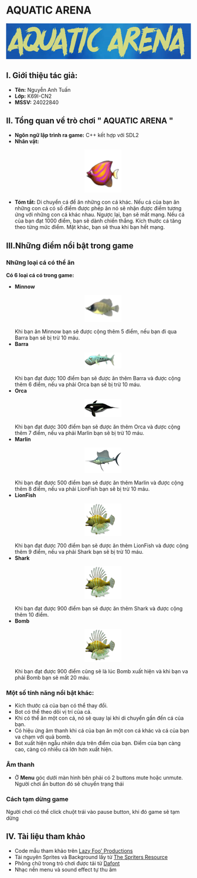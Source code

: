 <h1> AQUATIC ARENA </h1>
<p align="center"><img src="https://github.com/tuantimol/AquaticArena/blob/main/src/background/name_game.png">

<h2> I. Giới thiệu tác giả:</h2>
<ul>
<li><b>Tên:</b> Nguyễn Anh Tuấn</li>
<li><b>Lớp:</b> K69I-CN2</li>
<li><b>MSSV:</b> 24022840</li>
</ul>

<h2>
 II. Tổng quan về trò chơi " AQUATIC ARENA "
</h2>
<ul>
 <li><b>Ngôn ngữ lập trình ra game:</b> C++ kết hợp với SDL2</li>
 <li><b>Nhân vật:</b> <p align="center"><img src="https://github.com/tuantimol/AquaticArena/blob/main/src/image/PlayerImange.png " width=100></p>
 <li><b>Tóm tắt:</b> Di chuyển cá để ăn những con cá khác. Nếu cá của bạn ăn những con cá có số điểm được phép ăn nó sẽ nhận được điểm tương ứng với những con cá khác nhau. Ngược lại, bạn sẽ mất mạng. Nếu cá của bạn đạt 1000 điểm, bạn sẽ dành chiến thắng. Kích thước cá tăng theo từng mức điểm. Mặt khác, bạn sẽ thua khi bạn hết mạng. </li>
</ul>

<h2> III.Những điểm nổi bật trong game</h2>
<h3>Những loại cá có thể ăn</h3>
<b>Có 6 loại cá có trong game:</b>
<ul>
<li> <b>Minnow</b><p align="center"><img src="https://github.com/tuantimol/AquaticArena/blob/main/src/image/MinnowImage.png" width=100> </p>
Khi bạn ăn Minnow bạn sẽ được cộng thêm 5 điểm, nếu bạn đi qua Barra bạn sẽ bị trừ 10 máu.</li>
<li> <b>Barra</b><p align="center"><img src="https://github.com/tuantimol/AquaticArena/blob/main/src/image/BarraImage.png" width=100> </p>
Khi bạn đạt được 100 điểm bạn sẽ được ăn thêm Barra và được cộng thêm 6 điểm, nếu va phải Orca bạn sẽ bị trừ 10 máu.</li>
<li> <b>Orca</b><p align="center"><img src="https://github.com/tuantimol/AquaticArena/blob/main/src/image/OrcaImage.png" width=100> </p>
Khi bạn đạt được 300 điểm bạn sẽ được ăn thêm Orca và được cộng thêm 7 điểm, nếu va phải Marlin bạn sẽ bị trừ 10 máu.</li>
<li> <b>Marlin</b><p align="center"><img src="https://github.com/tuantimol/AquaticArena/blob/main/src/image/MarlinImage.png" width=100> </p>
Khi bạn đạt được 500 điểm bạn sẽ được ăn thêm Marlin và được cộng thêm 8 điểm, nếu va phải LionFish bạn sẽ bị trừ 10 máu.</li>
<li> <b>LionFish</b><p align="center"><img src="https://github.com/tuantimol/AquaticArena/blob/main/src/image/LionfishImage.png" width=100> </p>
Khi bạn đạt được 700 điểm bạn sẽ được ăn thêm LionFish và được cộng thêm 9 điểm, nếu va phải Shark bạn sẽ bị trừ 10 máu.</li>
<li> <b>Shark</b><p align="center"><img src="https://github.com/tuantimol/AquaticArena/blob/main/src/image/LionfishImage.png" width=100> </p>
Khi bạn đạt được 900 điểm bạn sẽ được ăn thêm Shark và được cộng thêm 10 điểm.</li>
<li> <b>Bomb</b><p align="center"><img src="https://github.com/tuantimol/AquaticArena/blob/main/src/image/LionfishImage.png" width=100> </p>
Khi bạn đạt được 900 điểm cũng sẽ là lúc Bomb xuất hiện và khi bạn va phải Bomb bạn sẽ mất 20 máu.</li>
</ul>

<h3>Một số tính năng nổi bật khác:</h3>
<ul>
  <li>Kích thước cá của bạn có thể thay đổi.</li>
  <li>Bot có thể theo dõi vị trí của cá.  </li>
  <li>Khi có thể ăn một con cá, nó sẽ quay lại khi di chuyển gần đến cá của bạn.  </li>
  <li>Có hiệu ứng âm thanh khi cá của bạn ăn một con cá khác và cá của bạn va chạm với quả bomb.  </li>
  <li>Bot xuất hiện ngẫu nhiên dựa trên điểm của bạn. Điểm của bạn càng cao, càng có nhiều cá lớn hơn xuất hiện.  </li>
</ul>

<h3>Âm thanh</h3>
<ul>
 <li> Ở <b>Menu</b> góc dưới màn hình bên phải có 2 buttons mute hoặc unmute. Người chơi ấn button đó sẽ chuyển trạng thái </li>
</ul>

<h3>Cách tạm dừng game</h3>
Người chơi có thể click chuột trái vào pause button, khi đó game sẽ tạm dừng
<h2>IV. Tài liệu tham khảo</h2>
<ul>
<li> Code mẫu tham khảo trên <a href=" https://lazyfoo.net/tutorials/SDL/"> Lazy Foo' Productions </a>
 <li> Tài nguyên Sprites và Background lấy từ <a href="https://www.spriters-resource.com/pc_computer/feedingfrenzy/"> The Spriters Resource </a></li>
 <li> Phông chữ trong trò chơi được tải từ <a href=" https://www.dafont.com/">Dafont</a></li>
 <li> Nhạc nền menu và sound effect tự thu âm </li>
</ul></h2>
